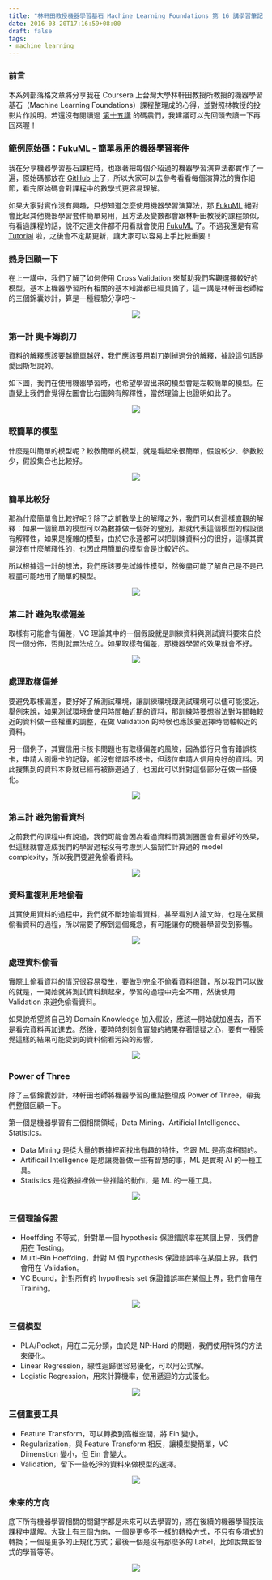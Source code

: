 ```yaml
---
title: "林軒田教授機器學習基石 Machine Learning Foundations 第 16 講學習筆記"
date: 2016-03-20T17:16:59+08:00
draft: false
tags:
- machine learning
---
```


### 前言

本系列部落格文章將分享我在 Coursera 上台灣大學林軒田教授所教授的機器學習基石（Machine Learning Foundations）課程整理成的心得，並對照林教授的投影片作說明。若還沒有閱讀過 [第十五講](http://blog.fukuball.com/lin-xuan-tian-jiao-shou-ji-qi-xue-xi-ji-shi-machine-learning-foundations-di-shi-wu-jiang-xue-xi-bi-ji/) 的碼農們，我建議可以先回頭去讀一下再回來喔！

### 範例原始碼：[FukuML - 簡單易用的機器學習套件](https://github.com/fukuball/fuku-ml)

我在分享機器學習基石課程時，也跟著把每個介紹過的機器學習演算法都實作了一遍，原始碼都放在 [GitHub](https://github.com/fukuball/fuku-ml) 上了，所以大家可以去參考看看每個演算法的實作細節，看完原始碼會對課程中的數學式更容易理解。

如果大家對實作沒有興趣，只想知道怎麼使用機器學習演算法，那 [FukuML](https://github.com/fukuball/fuku-ml) 絕對會比起其他機器學習套件簡單易用，且方法及變數都會跟林軒田教授的課程類似，有看過課程的話，說不定連文件都不用看就會使用 [FukuML](https://github.com/fukuball/fuku-ml) 了。不過我還是有寫 [Tutorial](https://github.com/fukuball/FukuML-Tutorial) 啦，之後會不定期更新，讓大家可以容易上手比較重要！

### 熱身回顧一下

在上一講中，我們了解了如何使用 Cross Validation 來幫助我們客觀選擇較好的模型，基本上機器學習所有相關的基本知識都已經具備了，這一講是林軒田老師給的三個錦囊妙計，算是一種經驗分享吧～

<p style="text-align:center">
    <img src="http://static.obeobe.com/image/blog-image/Machine-Learning-Foundations-16-1.png">
</p>

### 第一計 奧卡姆剃刀

資料的解釋應該要越簡單越好，我們應該要用剃刀剃掉過分的解釋，據說這句話是愛因斯坦說的。

如下圖，我們在使用機器學習時，也希望學習出來的模型會是左較簡單的模型。在直覺上我們會覺得左圖會比右圖夠有解釋性，當然理論上也證明如此了。

<p style="text-align:center">
    <img src="http://static.obeobe.com/image/blog-image/Machine-Learning-Foundations-16-2.png">
</p>

### 較簡單的模型

什麼是叫簡單的模型呢？較教簡單的模型，就是看起來很簡單，假設較少、參數較少，假設集合也比較好。

<p style="text-align:center">
    <img src="http://static.obeobe.com/image/blog-image/Machine-Learning-Foundations-16-3.png">
</p>

### 簡單比較好

那為什麼簡單會比較好呢？除了之前數學上的解釋之外，我們可以有這樣直觀的解釋：如果一個簡單的模型可以為數據做一個好的鑒別，那就代表這個模型的假設很有解釋性，如果是複雜的模型，由於它永遠都可以把訓練資料分的很好，這樣其實是沒有什麼解釋性的，也因此用簡單的模型會是比較好的。

所以根據這一計的想法，我們應該要先試線性模型，然後盡可能了解自己是不是已經盡可能地用了簡單的模型。

<p style="text-align:center">
    <img src="http://static.obeobe.com/image/blog-image/Machine-Learning-Foundations-16-4.png">
</p>

### 第二計 避免取樣偏差

取樣有可能會有偏差，VC 理論其中的一個假設就是訓練資料與測試資料要來自於同一個分佈，否則就無法成立。如果取樣有偏差，那機器學習的效果就會不好。

<p style="text-align:center">
    <img src="http://static.obeobe.com/image/blog-image/Machine-Learning-Foundations-16-5.png">
</p>

### 處理取樣偏差

要避免取樣偏差，要好好了解測試環境，讓訓練環境跟測試環境可以儘可能接近。舉例來說，如果測試環境會使用時間軸近期的資料，那訓練時要想辦法對時間軸較近的資料做一些權重的調整，在做 Validation 的時候也應該要選擇時間軸較近的資料。

另一個例子，其實信用卡核卡問題也有取樣偏差的風險，因為銀行只會有錯誤核卡，申請人刷爆卡的記錄，卻沒有錯誤不核卡，但該位申請人信用良好的資料。因此搜集到的資料本身就已經有被篩選過了，也因此可以針對這個部分在做一些優化。

<p style="text-align:center">
    <img src="http://static.obeobe.com/image/blog-image/Machine-Learning-Foundations-16-6.png">
</p>

### 第三計 避免偷看資料

之前我們的課程中有說過，我們可能會因為看過資料而猜測圈圈會有最好的效果，但這樣就會造成我們的學習過程沒有考慮到人腦幫忙計算過的 model complexity，所以我們要避免偷看資料。

<p style="text-align:center">
    <img src="http://static.obeobe.com/image/blog-image/Machine-Learning-Foundations-16-7.png">
</p>

### 資料重複利用地偷看

其實使用資料的過程中，我們就不斷地偷看資料，甚至看別人論文時，也是在累積偷看資料的過程，所以需要了解到這個概念，有可能讓你的機器學習受到影響。

<p style="text-align:center">
    <img src="http://static.obeobe.com/image/blog-image/Machine-Learning-Foundations-16-8.png">
</p>

### 處理資料偷看

實際上偷看資料的情況很容易發生，要做到完全不偷看資料很難，所以我們可以做的就是，一開始就將測試資料鎖起來，學習的過程中完全不用，然後使用 Validation 來避免偷看資料。

如果說希望將自己的 Domain Knowledge 加入假設，應該一開始就加進去，而不是看完資料再加進去。然後，要時時刻刻會實驗的結果存著懷疑之心，要有一種感覺這樣的結果可能受到的資料偷看污染的影響。

<p style="text-align:center">
    <img src="http://static.obeobe.com/image/blog-image/Machine-Learning-Foundations-16-9.png">
</p>

### Power of Three

除了三個錦囊妙計，林軒田老師將機器學習的重點整理成 Power of Three，帶我們整個回顧一下。

第一個是機器學習有三個相關領域，Data Mining、Artificial Intelligence、Statistics。

- Data Mining 是從大量的數據裡面找出有趣的特性，它跟 ML 是高度相關的。
- Artificail Intelligence 是想讓機器做一些有智慧的事，ML 是實現 AI 的一種工具。
- Statistics 是從數據裡做一些推論的動作，是 ML 的一種工具。

<p style="text-align:center">
    <img src="http://static.obeobe.com/image/blog-image/Machine-Learning-Foundations-16-10.png">
</p>

### 三個理論保證

- Hoeffding 不等式，針對單一個 hypothesis 保證錯誤率在某個上界，我們會用在 Testing。
- Multi-Bin Hoeffding，針對 M 個 hypothesis 保證錯誤率在某個上界，我們會用在 Validation。
- VC Bound，針對所有的 hypothesis set 保證錯誤率在某個上界，我們會用在 Training。

<p style="text-align:center">
    <img src="http://static.obeobe.com/image/blog-image/Machine-Learning-Foundations-16-11.png">
</p>

### 三個模型

- PLA/Pocket，用在二元分類，由於是 NP-Hard 的問題，我們使用特殊的方法來優化。
- Linear Regression，線性迴歸很容易優化，可以用公式解。
- Logistic Regression，用來計算機率，使用遞迴的方式優化。

<p style="text-align:center">
    <img src="http://static.obeobe.com/image/blog-image/Machine-Learning-Foundations-16-12.png">
</p>

### 三個重要工具

- Feature Transform，可以轉換到高維空間，將 Ein 變小。
- Regularization，與 Feature Transform 相反，讓模型變簡單，VC Dimenstion 變小，但 Ein 會變大。
- Validation，留下一些乾淨的資料來做模型的選擇。

<p style="text-align:center">
    <img src="http://static.obeobe.com/image/blog-image/Machine-Learning-Foundations-16-13.png">
</p>

### 未來的方向

底下所有機器學習相關的關鍵字都是未來可以去學習的，將在後續的機器學習技法課程中講解。大致上有三個方向，一個是更多不一樣的轉換方式，不只有多項式的轉換；一個是更多的正規化方式；最後一個是沒有那麼多的 Label，比如說無監督式的學習等等。

<p style="text-align:center">
    <img src="http://static.obeobe.com/image/blog-image/Machine-Learning-Foundations-16-15.png">
</p>
